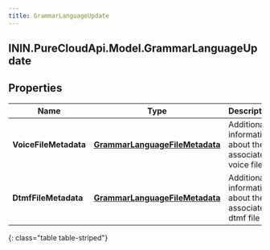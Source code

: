 ```yaml
---
title: GrammarLanguageUpdate
---
```

## ININ.PureCloudApi.Model.GrammarLanguageUpdate

## Properties

|Name | Type | Description | Notes|
|------------ | ------------- | ------------- | -------------|
| **VoiceFileMetadata** | [**GrammarLanguageFileMetadata**](GrammarLanguageFileMetadata.html) | Additional information about the associated voice file | [optional] |
| **DtmfFileMetadata** | [**GrammarLanguageFileMetadata**](GrammarLanguageFileMetadata.html) | Additional information about the associated dtmf file | [optional] |
{: class="table table-striped"}


